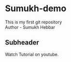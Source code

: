# Sumukh-demo
This is my first git repository
<br>
Author - Sumukh Hebbar

## Subheader

Watch Tutorial on youtube.
